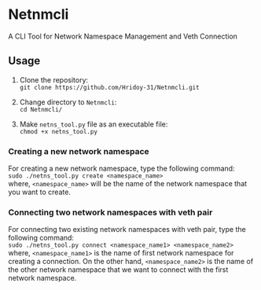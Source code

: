 # Netnmcli
A CLI Tool for Network Namespace Management and Veth Connection

## Usage
1. Clone the repository:   
    `git clone https://github.com/Hridoy-31/Netnmcli.git`

2. Change directory to `Netnmcli`:    
    `cd Netnmcli/`

3. Make `netns_tool.py` file as an executable file:   
    `chmod +x netns_tool.py`

### Creating a new network namespace
For creating a new network namespace, type the following command:   
    `sudo ./netns_tool.py create <namespace_name>`   
    where, `<namespace_name>` will be the name of the network namespace that you want to create.

### Connecting two network namespaces with veth pair
For connecting two existing network namespaces with veth pair, type the following command:   
    `sudo ./netns_tool.py connect <namespace_name1> <namespace_name2>`   
    where, `<namespace_name1>` is the name of first network namespace for creating a connection. On the other hand, `<namespace_name2>` is the name of the other network namespace that we want to connect with the first network namespace.

 